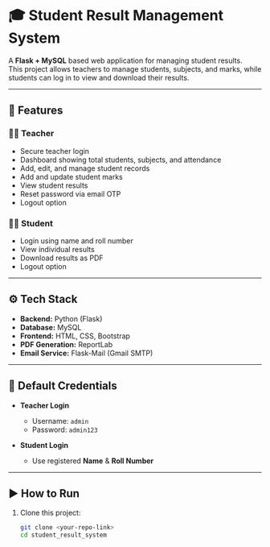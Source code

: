 # 🎓 Student Result Management System

A **Flask + MySQL** based web application for managing student results.  
This project allows teachers to manage students, subjects, and marks, while students can log in to view and download their results.

---

## 🚀 Features

### 👨‍🏫 Teacher
- Secure teacher login
- Dashboard showing total students, subjects, and attendance
- Add, edit, and manage student records
- Add and update student marks
- View student results
- Reset password via email OTP
- Logout option

### 👨‍🎓 Student
- Login using name and roll number
- View individual results
- Download results as PDF
- Logout option

---

## ⚙️ Tech Stack
- **Backend:** Python (Flask)
- **Database:** MySQL
- **Frontend:** HTML, CSS, Bootstrap
- **PDF Generation:** ReportLab
- **Email Service:** Flask-Mail (Gmail SMTP)

---

## 🔑 Default Credentials
- **Teacher Login**
  - Username: `admin`
  - Password: `admin123`

- **Student Login**
  - Use registered **Name** & **Roll Number**

---

## ▶️ How to Run
1. Clone this project:
   ```bash
   git clone <your-repo-link>
   cd student_result_system
